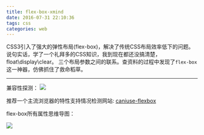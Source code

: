 ```yaml
---
title: flex-box-xmind
date: 2016-07-31 22:10:36
tags: css
categories: web
---
```


CSS3引入了强大的弹性布局(flex-box)，解决了传统CSS布局效率低下的问题。说句实话，学了一个礼拜多的CSS知识，我到现在都还没搞清楚，float\display\clear。
三个布局参数之间的联系。查资料的过程中发现了`flex-box`这一神器，仿佛抓住了救命稻草。

<!-- more -->

---  

兼容性探测：
![](https://luncher.github.io/images/caniuse-flexbox.png)


推荐一个主流浏览器的特性支持情况检测网站: [caniuse-flexbox](http://caniuse.com/#search=flex)

flex-box所有属性思维导图：

![](https://luncher.github.io/images/flexbox.png)

